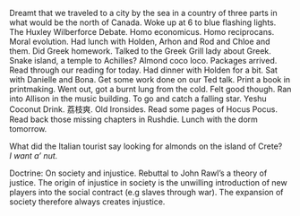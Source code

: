 Dreamt that we traveled to a city by the sea in a country of three parts in what would be the north of Canada. Woke up at 6 to blue flashing lights. The Huxley Wilberforce Debate. Homo economicus. Homo reciprocans. Moral evolution. Had lunch with Holden, Arhon and Rod and Chloe and them. Did Greek homework. Talked to the Greek Grill lady about Greek. Snake island, a temple to Achilles? Almond coco loco. Packages arrived. Read through our reading for today. Had dinner with Holden for a bit. Sat with Danielle and Bona. Get some work done on our Ted talk. Print a book in printmaking. Went out, got a burnt lung from the cold. Felt good though. Ran into Allison in the music building. To go and catch a falling star. Yeshu Coconut Drink. 荔枝爽. Old Ironsides. Read some pages of Hocus Pocus. Read back those missing chapters in Rushdie. Lunch with the dorm tomorrow. 

What did the Italian tourist say looking for almonds on the island of Crete?   
*I want a’ nut.*

Doctrine: On society and injustice. Rebuttal to John Rawl’s a theory of justice. The origin of injustice in society is the unwilling introduction of new players into the social contract (e.g slaves through war). The expansion of society therefore always creates injustice.
